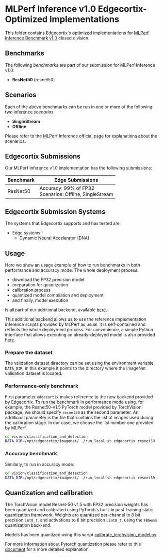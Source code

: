 # MLPerf Inference v1.0 Edgecortix-Optimized Implementations

This folder contains Edgecortix's optimized implementations for [MLPerf Inference Benchmark v1.0](https://www.mlperf.org/inference-overview/) closed division.

## Benchmarks

The following *benchmarks* are part of our submission for MLPerf Inference v1.0:

 - **ResNet50** (resnet50)

## Scenarios

Each of the above benchmarks can be run in one or more of the following two inference *scenarios*:

 - **SingleStream**
 - **Offline**

Please refer to the [MLPerf Inference official page](https://www.mlperf.org/inference-overview/) for explanations about the scenarios.

## Edgecortix Submissions

Our MLPerf Inference v1.0 implementation has the following submissions:

| Benchmark     | Edge Submissions                                                                 |
|---------------|----------------------------------------------------------------------------------|
| ResNet50      | Accuracy: 99% of FP32<br>Scenarios: Offline, SingleStream                        |


## Edgecortix Submission Systems

The systems that Edgecortix supports and has tested are:

 - Edge systems
   - Dynamic Neural Accelerator (DNA)

## Usage

Here we show an usage example of how to run benchmarks in both performance and accuracy mode.
The whole deployment process:

 - download the FP32 precision model
 - preparation for quantization
 - calibration process
 - quantized model compilation and deployment
 - and finally, model execution

is all part of our additional backend, available [here](code/resnet50/SingleStream/python/backend_edgecortix.py).

This additional backend allows us to use the reference implementation inference scripts provided by MLPerf as usual. It is self-contained and reflects the whole deployment process. For convenience, a simple Python interface that allows executing an already-deployed model is also provided [here](code/resnet50/SingleStream/python/ip_runtime/ip_rt.py).

### Prepare the dataset

The validation dataset directory can be set using the environment variable `DATA_DIR`, in this example it points to the directory where the ImageNet validation dataset is located.

### Performance-only benchmark

First parameter `edgecortix` makes reference to the new backend provided by Edgecortix.
To run the benchmark in performance mode using, for example, the Resnet50-v1.5 PyTorch model provided by TorchVision package, we should specify `resnet50` as the second parameter.
An additional parameter is the file that contains the list of images used during the calibration stage. In our case, we choose the list number one provided by MLPerf.

```bash
cd vision/classification_and_detection
DATA_DIR=/opt/edgecortix/imagenet/ ./run_local.sh edgecortix resnet50 --dataset-calibration-list ../../calibration/ImageNet/cal_image_list_option_1.txt
```
### Accuracy benchmark

Similarly, to run in accuracy mode:

```bash
cd vision/classification_and_detection
DATA_DIR=/opt/edgecortix/imagenet/ ./run_local.sh edgecortix resnet50 --dataset-calibration-list ../../calibration/ImageNet/cal_image_list_option_1.txt --accuracy
```

## Quantization and calibration

The TorchVision model Resnet-50 v1.5 with FP32 precision weights has been quantized and calibrated using PyTorch's built-in post-training static quantization framework.
Weights are quantized per-channel to 8 bit precision `int8_t`, and activations to 8 bit precision `uint8_t`, using the `FBGemm` quantization back-end. 

Models has been quantized using this script [calibrate_torchvision_model.py](code/resnet50/SingleStream/python/calibrate_torchvision_model.py).

For more information about Pytorch quantization please refer to this [document](https://pytorch.org/blog/introduction-to-quantization-on-pytorch/#post-training-static-quantization) for a more detailed explanation.
